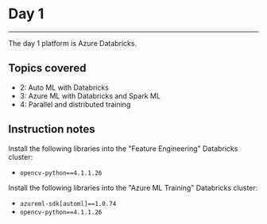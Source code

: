 # Day 1
---

The day 1 platform is Azure Databricks.

Topics covered
---
* 2: Auto ML with Databricks
* 3: Azure ML with Databricks and Spark ML
* 4: Parallel and distributed training​

Instruction notes
---

Install the following libraries into the "Feature Engineering" Databricks cluster:

- `opencv-python==4.1.1.26`

Install the following libraries into the "Azure ML Training" Databricks cluster:

- `azureml-sdk[automl]==1.0.74`
- `opencv-python==4.1.1.26`

